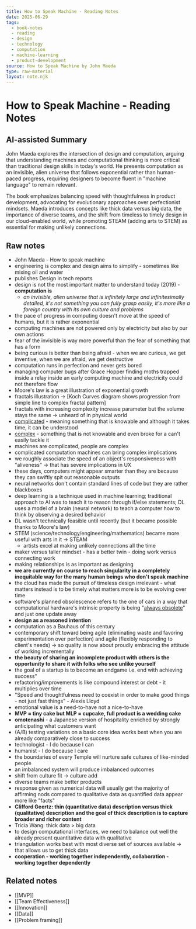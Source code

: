 ```yaml
---
title: How to Speak Machine - Reading Notes
date: 2025-06-29
tags:
  - book-notes
  - reading
  - design
  - technology
  - computation
  - machine-learning
  - product-development
source: How to Speak Machine by John Maeda
type: raw-material
layout: note.njk
---
```


# How to Speak Machine - Reading Notes

## AI-assisted Summary
John Maeda explores the intersection of design and computation, arguing that understanding machines and computational thinking is more critical than traditional design skills in today's world. He presents computation as an invisible, alien universe that follows exponential rather than human-paced progress, requiring designers to become fluent in "machine language" to remain relevant.

The book emphasizes balancing speed with thoughtfulness in product development, advocating for evolutionary approaches over perfectionist mindsets. Maeda introduces concepts like thick data versus big data, the importance of diverse teams, and the shift from timeless to timely design in our cloud-enabled world, while promoting STEAM (adding arts to STEM) as essential for making unlikely connections.


## Raw notes

- John Maeda - How to speak machine
- engineering is complex and design aims to simplify - sometimes like mixing oil and water
- publishes Design in tech reports
- design is not the most important matter to understand today (2019) - **computation is**
	- *an invisible, alien universe that is infinitely large and infinitesimally detailed, it's not something you can fully grasp easily, it's more like a foreign country with its own culture and problems*
- the pace of progress in computing doesn't move at the speed of humans, but it is rather exponential
- computing machines are not powered only by electricity but also by our own actions
- fear of the invisible is way more powerful than the fear of something that has a form
- being curious is better than being afraid - when we are curious, we get inventive, when we are afraid, we get destructive
- computation runs in perfection and never gets bored
- managing computer bugs after Grace Hopper finding moths trapped inside a relay inside an early computing machine and electricity could not therefore flow
- Moore's law is a great illustration of exponential growth
- fractals illustration → [Koch Curves diagram shows progression from simple line to complex fractal pattern]
- fractals with increasing complexity increase parameter but the volume stays the same → unheard of in physical world
- <u>complicated</u> - meaning something that is knowable and although it takes time, it can be understood
- <u>complex</u> - something that is not knowable and even broke for a can't easily tackle it
- machines are complicated, people are complex
- complicated computation machines can bring complex implications
- we roughly associate the speed of an object's responsiveness with "aliveness" → that has severe implications in UX
- these days, computers might appear smarter than they are because they can swiftly spit out reasonable outputs
- neural networks don't contain standard lines of code but they are rather blackboxes
- deep learning is a technique used in machine learning; traditional approach to AI was to teach it to reason through if/else statements; DL uses a model of a brain (neural network) to teach a computer how to think by observing a desired behavior
- DL wasn't technically feasible until recently (but it became possible thanks to Moore's law)
- STEM (science/technology/engineering/mathematics) became more useful with arts in it → STEAM
  - artists excel at making unlikely connections all the time
- maker versus taller mindset - has a better twin - doing work versus connecting work
- making relationships is as important as designing
- **we are currently on course to reach singularity in a completely inequitable way for the many human beings who don't speak machine**
- the cloud has made the pursuit of timeless design irrelevant - what matters instead is to be timely what matters more is to be evolving over time
- software's planned obsolescence refers to the one of cars in a way that computational hardware's intrinsic property is being "<u>always obsolete</u>" and just one update away
- **design as a reasoned intention**
- computation as a Bauhaus of this century
- contemporary shift toward being agile (eliminating waste and favoring experimentation over perfection) and agile (flexibly responding to client's needs) → so quality is now about proudly embracing the attitude of working incrementally
- **the beauty of sharing an incomplete product with others is the opportunity to share it with folks who see unlike yourself**
- the goal of a startup is to become an endgame i.e. end with achieving success"
- refactoring/improvements is like compound interest or debt - it multiplies over time
- "Speed and thoughtfulness need to coexist in order to make good things - not just fast things" - Alexis Lloyd
- emotional value is a need-to-have not a nice-to-have
- **MVP = tiny cake but MLP = cupcake, full product is a wedding cake**
- **omotenashi** - a Japanese version of hospitality enriched by strongly anticipating what customers want
- (A/B) testing variations on a basic core idea works best when you are already comparatively close to success
- technologist - I do because I can
- humanist - I do because I care
- the boundaries of every Temple will nurture safe cultures of like-minded people
- an imbalanced system will produce imbalanced outcomes
- shift from culture fit → culture add
- diverse teams make better products
- response given as numerical data will usually get the majority of affirming nods compared to qualitative data as quantified data appear more like "facts"
- **Clifford Geertz: thin (quantitative data) description versus thick (qualitative) description and the goal of thick description is to capture broader and richer content**
- Tricia Wang: thick data > big data
- to design computational interfaces, we need to balance out well the already present quantitative data with qualitative
- triangulation works best with most diverse set of sources available → that allows us to get thick data
- **cooperation - working together independently, collaboration - working together dependently**

## Related notes
- [[MVP]]
- [[Team Effectiveness]]
- [[Innovation]]
- [[Data]]
- [[Problem framing]]